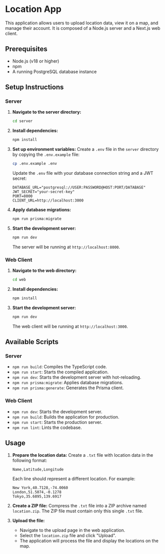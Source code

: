 # Location App

This application allows users to upload location data, view it on a map, and manage their account. It is composed of a Node.js server and a Next.js web client.

## Prerequisites

- Node.js (v18 or higher)
- npm
- A running PostgreSQL database instance

## Setup Instructions

### Server

1.  **Navigate to the server directory:**
    ```bash
    cd server
    ```

2.  **Install dependencies:**
    ```bash
    npm install
    ```

3.  **Set up environment variables:**
    Create a `.env` file in the `server` directory by copying the `.env.example` file:
    ```bash
    cp .env.example .env
    ```
    Update the `.env` file with your database connection string and a JWT secret:
    ```
    DATABASE_URL="postgresql://USER:PASSWORD@HOST:PORT/DATABASE"
    JWT_SECRET="your-secret-key"
    PORT=8000
    CLIENT_URL=http://localhost:3000
    ```

4.  **Apply database migrations:**
    ```bash
    npm run prisma:migrate
    ```

5.  **Start the development server:**
    ```bash
    npm run dev
    ```
    The server will be running at `http://localhost:8000`.

### Web Client

1.  **Navigate to the web directory:**
    ```bash
    cd web
    ```

2.  **Install dependencies:**
    ```bash
    npm install
    ```

3.  **Start the development server:**
    ```bash
    npm run dev
    ```
    The web client will be running at `http://localhost:3000`.

## Available Scripts

### Server

-   `npm run build`: Compiles the TypeScript code.
-   `npm run start`: Starts the compiled application.
-   `npm run dev`: Starts the development server with hot-reloading.
-   `npm run prisma:migrate`: Applies database migrations.
-   `npm run prisma:generate`: Generates the Prisma client.

### Web Client

-   `npm run dev`: Starts the development server.
-   `npm run build`: Builds the application for production.
-   `npm run start`: Starts the production server.
-   `npm run lint`: Lints the codebase.

## Usage

1.  **Prepare the location data:**
    Create a `.txt` file with location data in the following format:
    ```
    Name,Latitude,Longitude
    ```
    Each line should represent a different location. For example:
    ```
    New York,40.7128,-74.0060
    London,51.5074,-0.1278
    Tokyo,35.6895,139.6917
    ```

2.  **Create a ZIP file:**
    Compress the `.txt` file into a ZIP archive named `location.zip`. The ZIP file must contain only this single `.txt` file.

3.  **Upload the file:**
    -   Navigate to the upload page in the web application.
    -   Select the `location.zip` file and click "Upload".
    -   The application will process the file and display the locations on the map.
